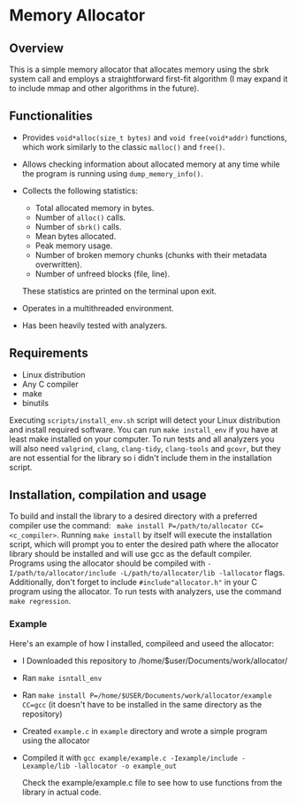 # Memory Allocator
## Overview

This is a simple memory allocator that allocates memory using the sbrk system call and employs a straightforward first-fit algorithm (I may expand it to include mmap and other algorithms in the future).

## Functionalities

* Provides `void*alloc(size_t bytes)` and `void free(void*addr)` functions, which work similarly to the classic `malloc()` and `free()`.
* Allows checking information about allocated memory at any time while the program is running using `dump_memory_info()`.
* Collects the following statistics:
  + Total allocated memory in bytes.
  + Number of `alloc()` calls.
  + Number of `sbrk()` calls.
  + Mean bytes allocated.
  + Peak memory usage.
  + Number of broken memory chunks (chunks with their metadata overwritten).
  + Number of unfreed blocks (file, line).
  
  These statistics are printed on the terminal upon exit.
* Operates in a multithreaded environment.
* Has been heavily tested with analyzers.

## Requirements
* Linux distribution
* Any C compiler
* make
* binutils

Executing `scripts/install_env.sh` script will detect your Linux distribution and install required software. You can run `make install_env` if you have at least make installed on your computer. To run tests and all analyzers you will also need `valgrind`, `clang`, `clang-tidy`, `clang-tools` and `gcovr`, but they are not essential for the library so i didn't include them in the installation script.

## Installation, compilation and usage

To build and install the library to a desired directory with a preferred compiler use the command: ``` make install P=/path/to/allocator CC=<c_compiler>```. Running `make install` by itself will execute the installation script, which will prompt you to enter the desired path where the allocator library should be installed and will use gcc as the default compiler. Programs using the allocator should be compiled with `-I/path/to/allocator/include -L/path/to/allocator/lib -lallocator` flags. Additionally, don't forget to include `#include"allocator.h"` in your C program using the allocator. To run tests with analyzers, use the command `make regression`.

### Example

Here's an example of how I installed, compileed and useed the allocator:

- I Downloaded this repository to /home/$user/Documents/work/allocator/
- Ran `make isntall_env`
- Ran `make install P=/home/$USER/Documents/work/allocator/example CC=gcc` (it doesn't have to be installed in the same directory as the repository)
- Created `example.c` in `example` directory and wrote a simple program using the allocator
- Compiled it with `gcc example/example.c -Iexample/include -Lexample/lib -lallocator -o example_out`

  Check the example/example.c file to see how to use functions from the library in actual code.
